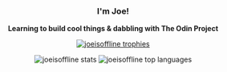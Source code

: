 <h3 align="center">I'm Joe!</h3>

<p align="center">
  <b>Learning to build cool things & dabbling with The Odin Project</b><br>
</p>

<p align="center">
  <a href="https://github.com/ryo-ma/github-profile-trophy">
    <img src="https://github-profile-trophy.vercel.app/?username=joeisoffline&theme=darkhub" alt="joeisoffline trophies" />
  </a>
</p>

<p align="center">
  <img src="https://github-readme-stats.vercel.app/api?username=joeisoffline&show_icons=true&locale=en&theme=dark" alt="joeisoffline stats" />
  <img src="https://github-readme-stats.vercel.app/api/top-langs?username=joeisoffline&show_icons=true&locale=en&layout=compact&theme=dark" alt="joeisoffline top languages" />
</p>
